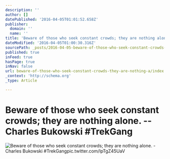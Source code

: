 ```yaml
---
description: ''
author: []
datePublished: '2016-04-05T01:01:52.658Z'
publisher:
  domain: ''
  name: ''
title: 'Beware of those who seek constant crowds; they are nothing alone. – Charles Bukowski  #TrekGang'
dateModified: '2016-04-05T01:00:30.316Z'
sourcePath: _posts/2016-04-05-beware-of-those-who-seek-constant-crowds-they-are-nothing-a.md
published: true
inFeed: true
hasPage: true
inNav: false
url: beware-of-those-who-seek-constant-crowds-they-are-nothing-a/index.html
_context: 'http://schema.org'
_type: Article

---
```

# Beware of those who seek constant crowds; they are nothing alone. -- Charles Bukowski \#TrekGang
![Beware of those who seek constant crowds; they are nothing alone. - Charles Bukowski #TrekGangpic.twitter.com/lpTgZ45UaV](https://pbs.twimg.com/media/CfO9bfJWAAEp89W.jpg:large)